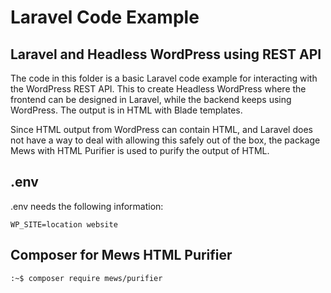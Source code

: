 # Laravel Code Example

## Laravel and Headless WordPress using REST API

The code in this folder is a basic Laravel code example for interacting with the WordPress REST API. 
This to create Headless WordPress where the frontend can be designed in Laravel, while the backend keeps using WordPress. The output is in HTML with Blade templates.

Since HTML output from WordPress can contain HTML, and Laravel does not have a way to deal with allowing this safely out of the box, the package Mews with HTML Purifier is used to purify the output of  HTML.

## .env

.env needs the following information: 

```
WP_SITE=location website
```

## Composer for Mews HTML Purifier

```
:~$ composer require mews/purifier
```

